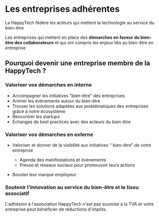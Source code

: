# Les entreprises adhérentes

La HappyTech fédère les acteurs qui mettent la technologie au service du bien-être

Les entreprises qui mettent en place des **démarches en faveur du bien-être des collaborateurs** et qui ont compris les enjeux liés au bien-être en entreprise

## Pourquoi devenir une entreprise membre de la HappyTech ?

### Valoriser vos démarches en interne

- Accompagner les initiatives "bien-être" des entreprises
- Animer les événements autour du bien-être
- Trouver les solutions adaptées aux problématiques des entreprises grâce à notre écosystème
- Rencontrer les startups 
- Échanges de best practices avec des acteurs du bien-être

### Valoriser vos démarches en externe

- Valoriser et donner de la visibilité aux initiatives “ bien-être” de votre entreprise

    - Agenda des manifestations et événements
    - Presse et réseaux sociaux pour promouvoir leurs actions

- Booster leur marque employeur

### Soutenir l’innovation au service du bien-être et le tissu associatif

L'adhésion à l'association HappyTech n'est pas soumise à la TVA et votre entreprise peut bénéficier de réductions d'impôts. 

